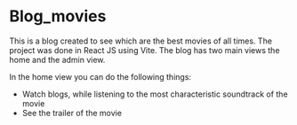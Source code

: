 # Blog_movies

This is a blog created to see which are the best movies of all times. The project was done in React JS using Vite. The blog has two main views the home and the admin view.

In the home view you can do the following things:
- Watch blogs, while listening to the most characteristic soundtrack of the movie
- See the trailer of the movie
